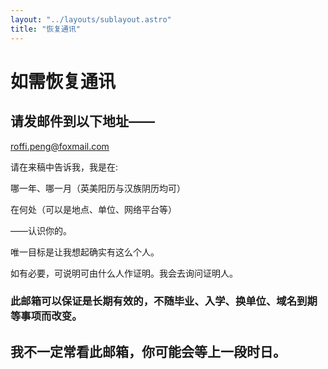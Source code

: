 ```yaml
---
layout: "../layouts/sublayout.astro"
title: "恢复通讯"
---
```


# 如需恢复通讯

## 请发邮件到以下地址——

roffi.peng@foxmail.com

请在来稿中告诉我，我是在:

哪一年、哪一月（英美阳历与汉族阴历均可）

在何处（可以是地点、单位、网络平台等）

——认识你的。

唯一目标是让我想起确实有这么个人。

如有必要，可说明可由什么人作证明。我会去询问证明人。

### 此邮箱可以保证是长期有效的，不随毕业、入学、换单位、域名到期等事项而改变。

## 我不一定常看此邮箱，你可能会等上一段时日。
